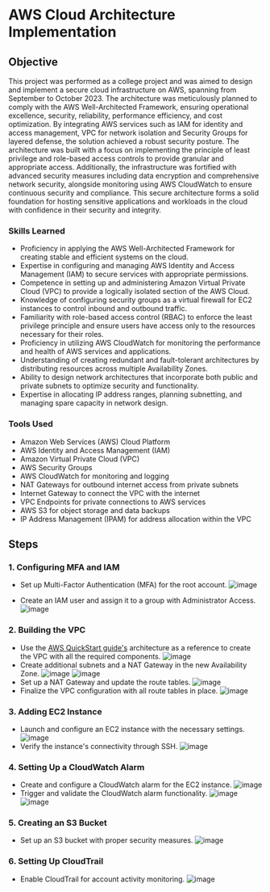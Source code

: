 # AWS Cloud Architecture Implementation

## Objective

This project was performed as a college project and was aimed to design and implement a secure cloud infrastructure on AWS, spanning from September to October 2023. The architecture was meticulously planned to comply with the AWS Well-Architected Framework, ensuring operational excellence, security, reliability, performance efficiency, and cost optimization. By integrating AWS services such as IAM for identity and access management, VPC for network isolation and Security Groups for layered defense, the solution achieved a robust security posture. The architecture was built with a focus on implementing the principle of least privilege and role-based access controls to provide granular and appropriate access. Additionally, the infrastructure was fortified with advanced security measures including data encryption and comprehensive network security, alongside monitoring using AWS CloudWatch to ensure continuous security and compliance. This secure architecture forms a solid foundation for hosting sensitive applications and workloads in the cloud with confidence in their security and integrity.

### Skills Learned

- Proficiency in applying the AWS Well-Architected Framework for creating stable and efficient systems on the cloud.
- Expertise in configuring and managing AWS Identity and Access Management (IAM) to secure services with appropriate permissions.
- Competence in setting up and administering Amazon Virtual Private Cloud (VPC) to provide a logically isolated section of the AWS Cloud.
- Knowledge of configuring security groups as a virtual firewall for EC2 instances to control inbound and outbound traffic.
- Familiarity with role-based access control (RBAC) to enforce the least privilege principle and ensure users have access only to the resources necessary for their roles.
- Proficiency in utilizing AWS CloudWatch for monitoring the performance and health of AWS services and applications.
- Understanding of creating redundant and fault-tolerant architectures by distributing resources across multiple Availability Zones.
- Ability to design network architectures that incorporate both public and private subnets to optimize security and functionality.
- Expertise in allocating IP address ranges, planning subnetting, and managing spare capacity in network design.

### Tools Used

- Amazon Web Services (AWS) Cloud Platform
- AWS Identity and Access Management (IAM)
- Amazon Virtual Private Cloud (VPC)
- AWS Security Groups
- AWS CloudWatch for monitoring and logging
- NAT Gateways for outbound internet access from private subnets
- Internet Gateway to connect the VPC with the internet
- VPC Endpoints for private connections to AWS services
- AWS S3 for object storage and data backups
- IP Address Management (IPAM) for address allocation within the VPC

## Steps

### 1. Configuring MFA and IAM
- Set up Multi-Factor Authentication (MFA) for the root account.
  ![image](https://github.com/arviiyer/AWS-Cloud-Architecture/assets/26136879/1f9332bd-9790-45c6-9bd8-ad98b2c8983a)

- Create an IAM user and assign it to a group with Administrator Access.
  ![image](https://github.com/arviiyer/AWS-Cloud-Architecture/assets/26136879/da956c90-fb65-4056-b93c-8c7709dfd977)

### 2. Building the VPC
- Use the [AWS QuickStart guide's](https://aws-ia.github.io/cfn-ps-aws-vpc/) architecture as a reference to create the VPC with all the required components.
  ![image](https://github.com/arviiyer/AWS-Cloud-Architecture/assets/26136879/e11ca516-dd57-4423-b31e-8a7294f75f2e)
- Create additional subnets and a NAT Gateway in the new Availability Zone.
  ![image](https://github.com/arviiyer/AWS-Cloud-Architecture/assets/26136879/84746960-3b2a-4d0c-8ef3-ca3d17579c05)
  ![image](https://github.com/arviiyer/AWS-Cloud-Architecture/assets/26136879/cb03cd3c-cbb3-4682-9e64-dd322ab9501d)
- Set up a NAT Gateway and update the route tables.
  ![image](https://github.com/arviiyer/AWS-Cloud-Architecture/assets/26136879/2828f464-c7f4-4a3c-bcbb-c9c9459df18e)
- Finalize the VPC configuration with all route tables in place.
  ![image](https://github.com/arviiyer/AWS-Cloud-Architecture/assets/26136879/a5b78964-2d06-4070-9c36-df5e4020252b)

### 3. Adding EC2 Instance
- Launch and configure an EC2 instance with the necessary settings.
  ![image](https://github.com/arviiyer/AWS-Cloud-Architecture/assets/26136879/c75b746e-46a3-430c-aba7-521c99b61b04)
- Verify the instance's connectivity through SSH.
  ![image](https://github.com/arviiyer/AWS-Cloud-Architecture/assets/26136879/3b5d8c3f-2255-4042-8c09-0816b90f3489)

### 4. Setting Up a CloudWatch Alarm
- Create and configure a CloudWatch alarm for the EC2 instance.
  ![image](https://github.com/arviiyer/AWS-Cloud-Architecture/assets/26136879/82d4188a-a158-4d66-ac7c-2b1546637fe5)
- Trigger and validate the CloudWatch alarm functionality.
  ![image](https://github.com/arviiyer/AWS-Cloud-Architecture/assets/26136879/8d8ee06f-ec96-4f05-96f5-8ab48f62e868)
  ![image](https://github.com/arviiyer/AWS-Cloud-Architecture/assets/26136879/7ba70d3c-8a6f-491e-ba67-3decff8f4593)

### 5. Creating an S3 Bucket
- Set up an S3 bucket with proper security measures.
  ![image](https://github.com/arviiyer/AWS-Cloud-Architecture/assets/26136879/8c237c03-e4d0-4f7e-b29b-0d2b69f7bcb1)

### 6. Setting Up CloudTrail
- Enable CloudTrail for account activity monitoring.
  ![image](https://github.com/arviiyer/AWS-Cloud-Architecture/assets/26136879/a34217e1-d141-4c04-8bac-7ec600a246d6)
